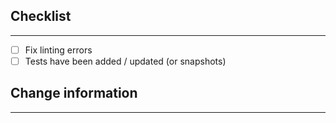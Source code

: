 ## Checklist

---

- [ ] Fix linting errors
- [ ] Tests have been added / updated (or snapshots)

## Change information

---
